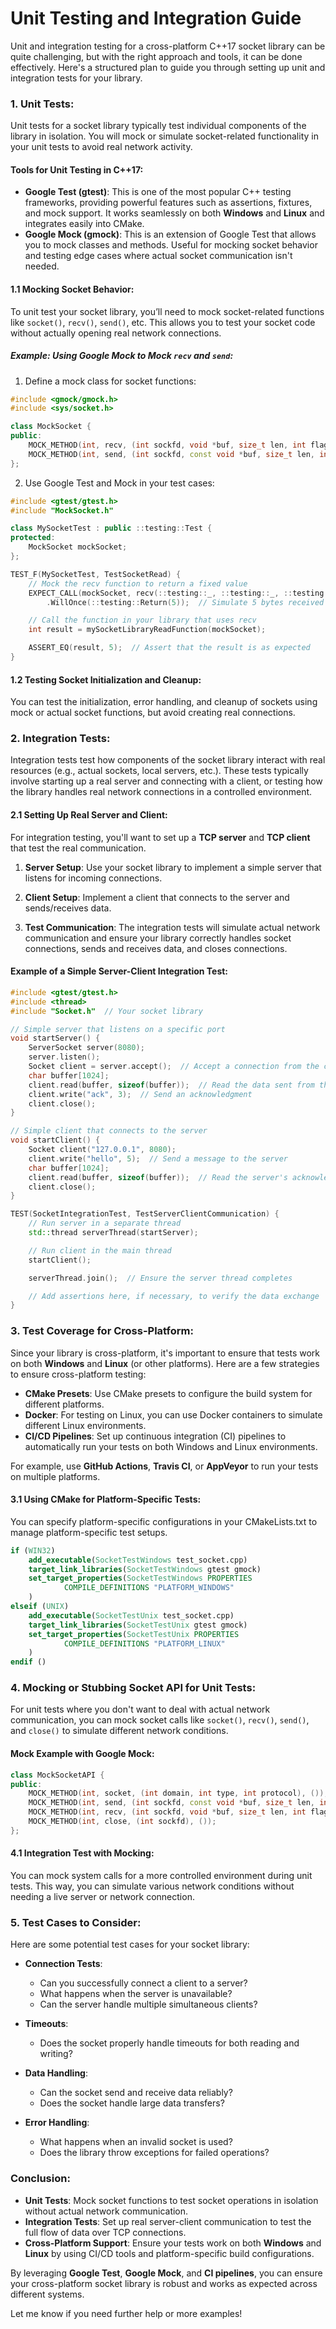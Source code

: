 # Unit Testing and Integration Guide

<!--!
\defgroup unit_tests Unit Testing and Integration Guide
\ingroup docs
\hidegroupgraph
[TOC]
-->

Unit and integration testing for a cross-platform C++17 socket library can be quite challenging, but with the right
approach and tools, it can be done effectively. Here's a structured plan to guide you through setting up unit and
integration tests for your library.

### 1. **Unit Tests**:

Unit tests for a socket library typically test individual components of the library in isolation. You will mock or
simulate socket-related functionality in your unit tests to avoid real network activity.

#### Tools for Unit Testing in C++17:

* **Google Test (gtest)**: This is one of the most popular C++ testing frameworks, providing powerful features such as
  assertions, fixtures, and mock support. It works seamlessly on both **Windows** and **Linux** and integrates easily
  into CMake.
* **Google Mock (gmock)**: This is an extension of Google Test that allows you to mock classes and methods. Useful for
  mocking socket behavior and testing edge cases where actual socket communication isn't needed.

#### 1.1 **Mocking Socket Behavior**:

To unit test your socket library, you’ll need to mock socket-related functions like `socket()`, `recv()`, `send()`, etc.
This allows you to test your socket code without actually opening real network connections.

##### Example: Using Google Mock to Mock `recv` and `send`:

1. Define a mock class for socket functions:

```cpp
#include <gmock/gmock.h>
#include <sys/socket.h>

class MockSocket {
public:
    MOCK_METHOD(int, recv, (int sockfd, void *buf, size_t len, int flags), ());
    MOCK_METHOD(int, send, (int sockfd, const void *buf, size_t len, int flags), ());
};
```

2. Use Google Test and Mock in your test cases:

```cpp
#include <gtest/gtest.h>
#include "MockSocket.h"

class MySocketTest : public ::testing::Test {
protected:
    MockSocket mockSocket;
};

TEST_F(MySocketTest, TestSocketRead) {
    // Mock the recv function to return a fixed value
    EXPECT_CALL(mockSocket, recv(::testing::_, ::testing::_, ::testing::_, ::testing::_))
        .WillOnce(::testing::Return(5));  // Simulate 5 bytes received

    // Call the function in your library that uses recv
    int result = mySocketLibraryReadFunction(mockSocket);

    ASSERT_EQ(result, 5);  // Assert that the result is as expected
}
```

#### 1.2 **Testing Socket Initialization and Cleanup**:

You can test the initialization, error handling, and cleanup of sockets using mock or actual socket functions, but avoid
creating real connections.

### 2. **Integration Tests**:

Integration tests test how components of the socket library interact with real resources (e.g., actual sockets, local
servers, etc.). These tests typically involve starting up a real server and connecting with a client, or testing how the
library handles real network connections in a controlled environment.

#### 2.1 **Setting Up Real Server and Client**:

For integration testing, you'll want to set up a **TCP server** and **TCP client** that test the real communication.

1. **Server Setup**: Use your socket library to implement a simple server that listens for incoming connections.

2. **Client Setup**: Implement a client that connects to the server and sends/receives data.

3. **Test Communication**: The integration tests will simulate actual network communication and ensure your library
   correctly handles socket connections, sends and receives data, and closes connections.

#### Example of a Simple Server-Client Integration Test:

```cpp
#include <gtest/gtest.h>
#include <thread>
#include "Socket.h"  // Your socket library

// Simple server that listens on a specific port
void startServer() {
    ServerSocket server(8080);
    server.listen();
    Socket client = server.accept();  // Accept a connection from the client
    char buffer[1024];
    client.read(buffer, sizeof(buffer));  // Read the data sent from the client
    client.write("ack", 3);  // Send an acknowledgment
    client.close();
}

// Simple client that connects to the server
void startClient() {
    Socket client("127.0.0.1", 8080);
    client.write("hello", 5);  // Send a message to the server
    char buffer[1024];
    client.read(buffer, sizeof(buffer));  // Read the server's acknowledgment
    client.close();
}

TEST(SocketIntegrationTest, TestServerClientCommunication) {
    // Run server in a separate thread
    std::thread serverThread(startServer);

    // Run client in the main thread
    startClient();

    serverThread.join();  // Ensure the server thread completes

    // Add assertions here, if necessary, to verify the data exchange
}
```

### 3. **Test Coverage for Cross-Platform**:

Since your library is cross-platform, it's important to ensure that tests work on both **Windows** and **Linux** (or
other platforms). Here are a few strategies to ensure cross-platform testing:

* **CMake Presets**: Use CMake presets to configure the build system for different platforms.
* **Docker**: For testing on Linux, you can use Docker containers to simulate different Linux environments.
* **CI/CD Pipelines**: Set up continuous integration (CI) pipelines to automatically run your tests on both Windows and
  Linux environments.

For example, use **GitHub Actions**, **Travis CI**, or **AppVeyor** to run your tests on multiple platforms.

#### 3.1 **Using CMake for Platform-Specific Tests**:

You can specify platform-specific configurations in your CMakeLists.txt to manage platform-specific test setups.

```cmake
if (WIN32)
    add_executable(SocketTestWindows test_socket.cpp)
    target_link_libraries(SocketTestWindows gtest gmock)
    set_target_properties(SocketTestWindows PROPERTIES
            COMPILE_DEFINITIONS "PLATFORM_WINDOWS"
    )
elseif (UNIX)
    add_executable(SocketTestUnix test_socket.cpp)
    target_link_libraries(SocketTestUnix gtest gmock)
    set_target_properties(SocketTestUnix PROPERTIES
            COMPILE_DEFINITIONS "PLATFORM_LINUX"
    )
endif ()
```

### 4. **Mocking or Stubbing Socket API for Unit Tests**:

For unit tests where you don't want to deal with actual network communication, you can mock socket calls like
`socket()`, `recv()`, `send()`, and `close()` to simulate different network conditions.

#### Mock Example with Google Mock:

```cpp
class MockSocketAPI {
public:
    MOCK_METHOD(int, socket, (int domain, int type, int protocol), ());
    MOCK_METHOD(int, send, (int sockfd, const void *buf, size_t len, int flags), ());
    MOCK_METHOD(int, recv, (int sockfd, void *buf, size_t len, int flags), ());
    MOCK_METHOD(int, close, (int sockfd), ());
};
```

#### 4.1 **Integration Test with Mocking**:

You can mock system calls for a more controlled environment during unit tests. This way, you can simulate various
network conditions without needing a live server or network connection.

### 5. **Test Cases to Consider**:

Here are some potential test cases for your socket library:

* **Connection Tests**:

    * Can you successfully connect a client to a server?
    * What happens when the server is unavailable?
    * Can the server handle multiple simultaneous clients?

* **Timeouts**:

    * Does the socket properly handle timeouts for both reading and writing?

* **Data Handling**:

    * Can the socket send and receive data reliably?
    * Does the socket handle large data transfers?

* **Error Handling**:

    * What happens when an invalid socket is used?
    * Does the library throw exceptions for failed operations?

### Conclusion:

* **Unit Tests**: Mock socket functions to test socket operations in isolation without actual network communication.
* **Integration Tests**: Set up real server-client communication to test the full flow of data over TCP connections.
* **Cross-Platform Support**: Ensure your tests work on both **Windows** and **Linux** by using CI/CD tools and
  platform-specific build configurations.

By leveraging **Google Test**, **Google Mock**, and **CI pipelines**, you can ensure your cross-platform socket library
is robust and works as expected across different systems.

Let me know if you need further help or more examples!
